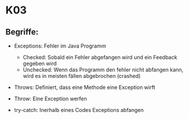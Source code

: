 # K03

## Begriffe:

- Exceptions: Fehler im Java Programm
    - Checked: Sobald ein Fehler abgefangen wird und ein Feedback gegeben wird
    - Unchecked: Wenn das Programm den fehler nicht abfangen kann, wird es in meisten fällen abgebrochen (crashed)

- Throws: Definiert, dass eine Methode eine Exception wirft
- Throw: Eine Exception werfen
- try-catch: Inerhalb eines Codes Exceptions abfangen